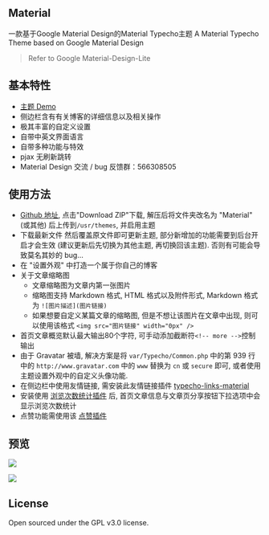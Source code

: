 ## Material
一款基于Google Material Design的Material Typecho主题
A Material Typecho Theme based on Google Material Design
>Refer to Google  Material-Design-Lite

## 基本特性
- [主题 Demo](https://blog.viosey.com)
- 侧边栏含有有关博客的详细信息以及相关操作
- 极其丰富的自定义设置
- 自带中英文界面语言
- 自带多种功能与特效
- pjax 无刷新跳转
- Material Design 交流 / bug 反馈群：566308505


## 使用方法
- [Github 地址](https://github.com/viosey/typecho-theme-material), 点击"Download ZIP"下载, 解压后将文件夹改名为 "Material"(或其他) 后上传到```/usr/themes```, 并启用主题
- 下载最新文件 然后覆盖原文件即可更新主题, 部分新增加的功能需要到后台开启才会生效 (建议更新后先切换为其他主题, 再切换回该主题). 否则有可能会导致莫名其妙的 bug...
- 在 "设置外观" 中打造一个属于你自己的博客
- 关于文章缩略图
	- 文章缩略图为文章内第一张图片
	- 缩略图支持 Markdown 格式, HTML 格式以及附件形式, Markdown 格式为 ```![图片描述](图片链接)```
	- 如果想要自定义某篇文章的缩略图, 但是不想让该图片在文章中出现, 则可以使用该格式 ```<img src="图片链接" width="0px" /> ```
- 首页文章概览默认最大输出80个字符, 可手动添加截断符```<!-- more -->```控制输出
- 由于 Gravatar 被墙, 解决方案是将 ```var/Typecho/Common.php``` 中的第 939 行中的 ```http://www.gravatar.com``` 中的 ```www``` 替换为 ```cn``` 或 ```secure``` 即可, 或者使用主题设置外观中的自定义头像功能.
- 在侧边栏中使用友情链接, 需安装此友情链接插件  [typecho-links-material](https://github.com/viosey/typecho-links-material)
- 安装使用 [浏览次数统计插件](http://qiniu.viosey.com/typecho/plugins/Stat.zip) 后, 首页文章信息与文章页分享按钮下拉选项中会显示浏览次数统计
- 点赞功能需使用该 [点赞插件](http://7xqdyf.com1.z0.glb.clouddn.com/zipTeStat.zip)

## 预览
![](https://viosey.com/img/screenshot.jpg)

![](https://viosey.com/img/verticalpageview.jpg)

## License
Open sourced under the GPL v3.0 license.
